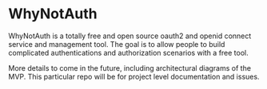 # WhyNotAuth

WhyNotAuth is a totally free and open source oauth2 and openid connect service and management tool.
The goal is to allow people to build complicated authentications and authorization scenarios with a free
tool.

More details to come in the future, including architectural diagrams of the MVP. This particular repo will
be for project level documentation and issues.
